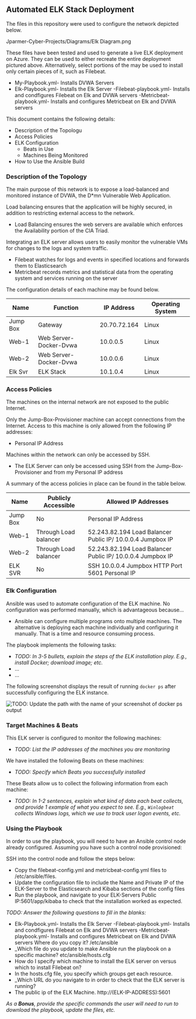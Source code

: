 ## Automated ELK Stack Deployment

The files in this repository were used to configure the network depicted below.

Jparmer-Cyber-Projects/Diagrams/Elk Diagram.png

These files have been tested and used to generate a live ELK deployment on Azure. They can be used to either recreate the entire deployment pictured above. Alternatively, select portions of the  may be used to install only certain pieces of it, such as Filebeat.

- My-Playbook.yml- Installs DVWA Servers
- Elk-Playbook.yml- Installs the Elk Server
  -Filebeat-playbook.yml- Installs and condfigures Filebeat on Elk and DVWA servers
  -Metricbeat-playbook.yml- Installs and configures Metricbeat on Elk and DVWA servers
  
This document contains the following details:
- Description of the Topologu
- Access Policies
- ELK Configuration
  - Beats in Use
  - Machines Being Monitored
- How to Use the Ansible Build


### Description of the Topology

The main purpose of this network is to expose a load-balanced and monitored instance of DVWA, the D*mn Vulnerable Web Application.

Load balancing ensures that the application will be highly secured, in addition to restricting external access to the network.
- Load Balancing ensures the web servers are available which enforces the Availability portion of the CIA Triad.

Integrating an ELK server allows users to easily monitor the vulnerable VMs for changes to the logs and system traffic.
- Filebeat watches for logs and events in specified locations and forwards them to Elasticsearch
- Metricbeat records metrics and statistical data from the operating system and services running on the server

The configuration details of each machine may be found below.

| Name     | Function               | IP Address  | Operating System |
|----------|------------------------|-------------|------------------|
| Jump Box | Gateway                | 20.70.72.164| Linux            |
| Web-1    | Web Server-Docker-Dvwa | 10.0.0.5    | Linux            |
| Web-2    | Web Server-Docker-Dvwa | 10.0.0.6    | Linux            |
| Elk Svr  | ELK Stack              | 10.1.0.4    | Linux            |

### Access Policies

The machines on the internal network are not exposed to the public Internet. 

Only the Jump-Box-Provisioner machine can accept connections from the Internet. Access to this machine is only allowed from the following IP addresses:
- Personal IP Address

Machines within the network can only be accessed by SSH.
- The ELK Server can only be accessed using SSH from the Jump-Box-Provisioner and from my Personal IP address

A summary of the access policies in place can be found in the table below.

| Name     | Publicly Accessible    | Allowed IP Addresses                                       |
|----------|------------------------|------------------------------------------------------------|
| Jump Box | No                     | Personal IP Address                                        |
| Web-1    | Through Load balancer  | 52.243.82.194 Load Balancer Public IP/ 10.0.0.4 Jumpbox IP |
| Web-2    | Through Load balancer  | 52.243.82.194 Load Balancer Public IP/ 10.0.0.4 Jumpbox IP |
| ELK SVR  | No                     | SSH 10.0.0.4 Jumpbox HTTP Port 5601 Personal IP            |

### Elk Configuration

Ansible was used to automate configuration of the ELK machine. No configuration was performed manually, which is advantageous because...
- Ansible can configure multiple programs onto multiple machines. The alternative is deploying each machine individually and configuring it manually. That is a time and resource consuming process.

The playbook implements the following tasks:
- _TODO: In 3-5 bullets, explain the steps of the ELK installation play. E.g., install Docker; download image; etc._
- ...
- ...

The following screenshot displays the result of running `docker ps` after successfully configuring the ELK instance.

![TODO: Update the path with the name of your screenshot of docker ps output](Images/docker_ps_output.png)

### Target Machines & Beats
This ELK server is configured to monitor the following machines:
- _TODO: List the IP addresses of the machines you are monitoring_

We have installed the following Beats on these machines:
- _TODO: Specify which Beats you successfully installed_

These Beats allow us to collect the following information from each machine:
- _TODO: In 1-2 sentences, explain what kind of data each beat collects, and provide 1 example of what you expect to see. E.g., `Winlogbeat` collects Windows logs, which we use to track user logon events, etc._

### Using the Playbook
In order to use the playbook, you will need to have an Ansible control node already configured. Assuming you have such a control node provisioned: 

SSH into the control node and follow the steps below:
- Copy the filebeat-config.yml and metricbeat-config.yml files to /etc/ansible/files.
- Update the configuration file to include the Name and Private IP of the ELK-Server to the Elasticsearch and Kibaba sections of the config files
- Run the playbook, and navigate to your ELK-Servers Public IP:5601/app/kibaba to check that the installation worked as expected.

_TODO: Answer the following questions to fill in the blanks:_
- Elk-Playbook.yml- Installs the Elk Server
  -Filebeat-playbook.yml- Installs and condfigures Filebeat on Elk and DVWA servers
  -Metricbeat-playbook.yml- Installs and configures Metricbeat on Elk and DVWA servers
  Where do you copy it?
  /etc/ansible
- _Which file do you update to make Ansible run the playbook on a specific machine? etc/ansible/hosts.cfg
-   How do I specify which machine to install the ELK server on versus which to install Filebeat on?
-    In the hosts.cfg file, you specify which groups get each resource.
- _Which URL do you navigate to in order to check that the ELK server is running?
-  The public ip of the ELK Machine.  http://(ELK-IP-ADDRESS):5601

_As a **Bonus**, provide the specific commands the user will need to run to download the playbook, update the files, etc._
